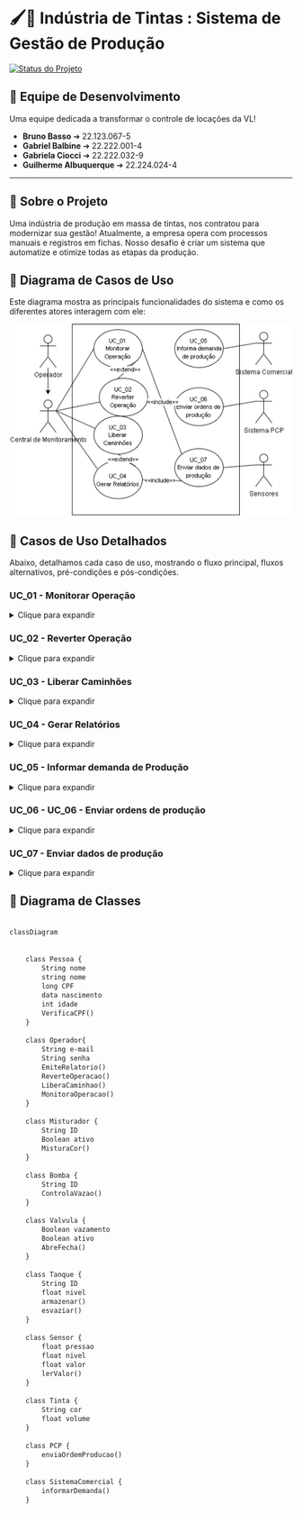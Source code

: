 # 🖌️🎨  Indústria de Tintas : Sistema de Gestão de Produção

[![Status do Projeto](https://img.shields.io/badge/Status-Em%20Desenvolvimento-yellow)](https://shields.io/)


## 🌟 Equipe de Desenvolvimento

Uma equipe dedicada a transformar o controle de locações da VL!

*   **Bruno Basso** ➔ 22.123.067-5
*   **Gabriel Balbine** ➔ 22.222.001-4
*   **Gabriela Ciocci** ➔ 22.222.032-9
*   **Guilherme Albuquerque** ➔ 22.224.024-4

---

## 📖 Sobre o Projeto

Uma indústria de produção em massa de tintas, nos contratou para modernizar sua gestão!  Atualmente, a empresa opera com processos manuais e registros em fichas.  Nosso desafio é criar um sistema que automatize e otimize todas as etapas da produção.

## 🚀 Diagrama de Casos de Uso

Este diagrama mostra as principais funcionalidades do sistema e como os diferentes atores interagem com ele:

<img src='./assets/useCases.png'>

## 📝 Casos de Uso Detalhados

Abaixo, detalhamos cada caso de uso, mostrando o fluxo principal, fluxos alternativos, pré-condições e pós-condições.

### UC_01 - Monitorar Operação

<details>
<summary>Clique para expandir</summary>
<img src="./assets/casosDetalhados/uc_01.png" alt="UC_01 - Monitorar Operação">
</details>

### UC_02 - Reverter Operação

<details>
<summary>Clique para expandir</summary>
<img src="./assets/casosDetalhados/uc_02.png" alt="UC_02 - Reverter Operação">
</details>

### UC_03 - Liberar Caminhões

<details>
<summary>Clique para expandir</summary>
<img src="./assets/casosDetalhados/uc_03.png" alt="UC_03 - Liberar Caminhões">
</details>

### UC_04 - Gerar Relatórios

<details>
<summary>Clique para expandir</summary>
<img src="./assets/casosDetalhados/uc_04.png" alt="UC_04 - Gerar Relatórios">
</details>

### UC_05 - Informar demanda de Produção

<details>
<summary>Clique para expandir</summary>
<img src="./assets/casosDetalhados/uc_05.png" alt="UC_05 - Informar demanda de Produção">
</details>

### UC_06 - UC_06 - Enviar ordens de produção

<details>
<summary>Clique para expandir</summary>
<img src="./assets/casosDetalhados/uc_06.png" alt="UC_06 - Enviar ordens de produção">
</details>

### UC_07 - Enviar dados de produção

<details>
<summary>Clique para expandir</summary>
<img src="./assets/casosDetalhados/uc_07.png" alt="UC_07 - Enviar dados de produção">
</details>

## 🧮 Diagrama de Classes

``` mermaid

classDiagram


    class Pessoa {
        String nome
        string nome
        long CPF
        data nascimento
        int idade
        VerificaCPF()
    }

    class Operador{
        String e-mail
        String senha
        EmiteRelatorio()
        ReverteOperacao()
        LiberaCaminhao()
        MonitoraOperacao()
    }

    class Misturador {
        String ID
        Boolean ativo
        MisturaCor()
    }

    class Bomba {
        String ID
        ControlaVazao()
    }

    class Valvula {
        Boolean vazamento
        Boolean ativo
        AbreFecha()
    }

    class Tanque {
        String ID
        float nivel
        armazenar()
        esvaziar()
    }

    class Sensor {
        float pressao
        float nivel
        float valor
        lerValor()
    }

    class Tinta {
        String cor
        float volume
    }

    class PCP {
        enviaOrdemProducao()
    }

    class SistemaComercial {
        informarDemanda()
    }



```
